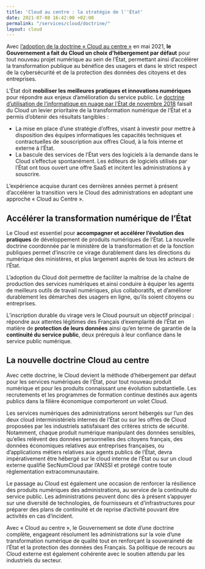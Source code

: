 ```yaml
---
title: 'Cloud au centre : la stratégie de l''État'
date: 2021-07-08 16:42:00 +02:00
permalink: "/services/cloud/doctrine/"
layout: cloud
---
```


Avec [l’adoption de la doctrine « Cloud au centre »](https://www.numerique.gouv.fr/espace-presse/le-gouvernement-annonce-sa-strategie-nationale-pour-le-cloud/) en mai 2021, **le Gouvernement a fait du Cloud un choix d’hébergement par défaut** pour tout nouveau projet numérique au sein de l’État, permettant ainsi d’accélérer la transformation publique au bénéfice des usagers et dans le strict respect de la cybersécurité et de la protection des données des citoyens et des entreprises.

L’État doit **mobiliser les meilleures pratiques et innovations numériques** pour répondre aux enjeux d’amélioration du service public. Le [doctrine d’utilisation de l’informatique en nuage par l’État de novembre 2018](/espace-presse/le-gouvernement-annonce-sa-strategie-en-matiere-de-cloud/) faisait du Cloud un levier prioritaire de la transformation numérique de l’État et a permis d’obtenir des résultats tangibles :
* La mise en place d’une stratégie d’offres, visant à investir pour mettre à disposition des équipes informatiques les capacités techniques et contractuelles de souscription aux offres Cloud, à la fois interne et externe à l’État.
* La bascule des services de l’État vers des logiciels à la demande dans le Cloud s’effectue spontanément. Les éditeurs de logiciels utilisés par l’État ont tous ouvert une offre SaaS et incitent les administrations à y souscrire.

L’expérience acquise durant ces dernières années permet à présent d’accélérer la transition vers le Cloud des administrations en adoptant une approche « Cloud au Centre ».

## Accélérer la transformation numérique de l’État
Le Cloud est essentiel pour **accompagner et accélérer l’évolution des pratiques** de développement de produits numériques de l’État. La nouvelle doctrine coordonnée par le ministère de la transformation et de la fonction publiques permet d’inscrire ce virage durablement dans les directions du numérique des ministères, et plus largement auprès de tous les acteurs de l’État.

L’adoption du Cloud doit permettre de faciliter la maîtrise de la chaîne de production des services numériques et ainsi conduire à équiper les agents de meilleurs outils de travail numériques, plus collaboratifs, et d’améliorer durablement les démarches des usagers en ligne, qu’ils soient citoyens ou entreprises.

L’inscription durable du virage vers le Cloud poursuit un objectif principal : répondre aux attentes légitimes des Français d’exemplarité de l’État en matière de **protection de leurs données** ainsi qu’en terme de garantie de la **continuité du service public**, deux prérequis à leur confiance dans le service public numérique.

## La nouvelle doctrine Cloud au centre
Avec cette doctrine, le Cloud devient la méthode d’hébergement par défaut pour les services numériques de l’État, pour tout nouveau produit numérique et pour les produits connaissant une évolution substantielle. Les recrutements et les programmes de formation continue destinés aux agents publics dans la filière économique comporteront un volet Cloud.

Les services numériques des administrations seront hébergés sur l’un des deux cloud interministériels internes de l’État ou sur les offres de Cloud proposées par les industriels satisfaisant des critères stricts de sécurité.
Notamment, chaque produit numérique manipulant des données sensibles, qu’elles relèvent des données personnelles des citoyens français, des données économiques relatives aux entreprises françaises, ou d’applications métiers relatives aux agents publics de l’État, devra impérativement être hébergé sur le cloud interne de l’État ou sur un cloud externe qualifié SecNumCloud par l’ANSSI et protégé contre toute réglementation extracommunautaire.

Le passage au Cloud est également une occasion de renforcer la résilience des produits numériques des administrations, au service de la continuité du service public. Les administrations peuvent donc dès à présent s’appuyer  sur une diversité de technologies, de fournisseurs et d’infrastructures pour préparer des plans de continuité et de reprise d’activité pouvant être activités en cas d’incident.

Avec « Cloud au centre », le Gouvernement se dote d’une doctrine complète, engageant résolument les administrations sur la voie d’une transformation numérique de qualité tout en renforçant la souveraineté de l’État et la protection des données des Français. Sa politique de recours au Cloud externe est également cohérente avec le soutien attendu par les industriels du secteur.
